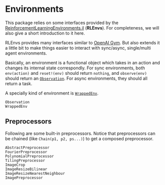 # Environments

This package relies on some interfaces provided by the [ReinforcementLearningEnvironments.jl](https://github.com/JuliaReinforcementLearning/ReinforcementLearningEnvironments.jl) (**RLEnvs**). For completeness, we will also give a short introduction to it here.

RLEnvs provides many interfaces similar to [OpenAI Gym](https://gym.openai.com/docs/). But also extends it a little bit to make things easier to interact with sync/async, single/multi agent environments.

Basically, an environment is a functional object which takes in an action and changes its internal state correspondly. For sync environments, both `env(action)` and `reset!(env)` should return `nothing`, and `observe(env)` should return an [`Observation`](@ref). For async environments, they should all return a task.

A specially kind of environment is [`WrappedEnv`](@ref).

```@docs
Observation
WrappedEnv
```

## Preprocessors

Following are some built-in preprocessors. Notice that preprocessors can be chained (like `Chain(p1, p2, ps...)`) to get a composed preprocessor.

```@docs
AbstractPreprocessor
FourierPreprocessor
PolynomialPreprocessor
TilingPreprocessor
ImageCrop
ImageResizeBilinear 
ImageResizeNearestNeighbour
ImagePreprocessor
```